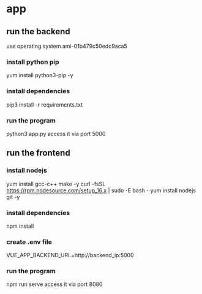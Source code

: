 # app

## run the backend
use operating system ami-01b479c50edc9aca5

### install python pip
yum install python3-pip -y

### install dependencies
pip3 install -r requirements.txt

### run the program
python3 app.py
access it via port 5000


## run the frontend
### install nodejs
yum install gcc-c++ make -y
curl -fsSL https://rpm.nodesource.com/setup_16.x | sudo -E bash -
yum install nodejs git -y

### install dependencies
npm install

### create .env file
VUE_APP_BACKEND_URL=http://backend_ip:5000

### run the program
npm run serve
access it via port 8080